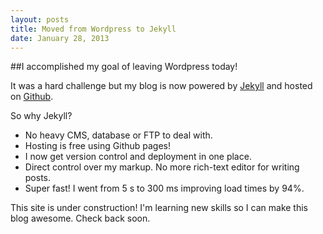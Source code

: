 ```yaml
---
layout: posts
title: Moved from Wordpress to Jekyll
date: January 28, 2013
---
```


##I accomplished my goal of leaving Wordpress today!

It was a hard challenge but my blog is now powered by <a href='http://jekyllrb.com/' target='blank'>Jekyll</a> and hosted on <a href='http://github.com/' target='blank'>Github</a>.

So why Jekyll?

* No heavy CMS, database or FTP to deal with.
* Hosting is free using Github pages!
* I now get version control and deployment in one place.
* Direct control over my markup. No more rich-text editor for writing posts.
* Super fast! I went from 5 s to 300 ms improving load times by 94%.

This site is under construction! I'm learning new skills so I can make this blog awesome. Check back soon.

